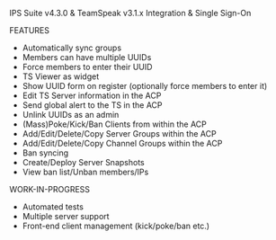 IPS Suite v4.3.0 & TeamSpeak v3.1.x
Integration & Single Sign-On

FEATURES
* Automatically sync groups
* Members can have multiple UUIDs
* Force members to enter their UUID
* TS Viewer as widget
* Show UUID form on register (optionally force members to enter it)
* Edit TS Server information in the ACP
* Send global alert to the TS in the ACP
* Unlink UUIDs as an admin
* (Mass)Poke/Kick/Ban Clients from within the ACP
* Add/Edit/Delete/Copy Server Groups within the ACP
* Add/Edit/Delete/Copy Channel Groups within the ACP
* Ban syncing
* Create/Deploy Server Snapshots
* View ban list/Unban members/IPs

WORK-IN-PROGRESS
* Automated tests
* Multiple server support
* Front-end client management (kick/poke/ban etc.)
